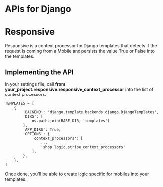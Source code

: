 # APIs for Django

# Responsive

Responsive is a context processor for Django templates that detects if the request is coming from a Mobile and persists the value True or False into the templates.

## Implementing the API

In your settings file, call __from your_project.responsive.responsive_context_processor__ into the list of context processors:

```
TEMPLATES = [
    {
        'BACKEND': 'django.template.backends.django.DjangoTemplates',
        'DIRS': [
            os.path.join(BASE_DIR, 'templates')
        ],
        'APP_DIRS': True,
        'OPTIONS': {
            'context_processors': [
                ...
                'shop.logic.stripe_context_processors'
            ],
        },
    },
]
```

Once done, you'll be able to create logic specific for mobiles into your templates.
